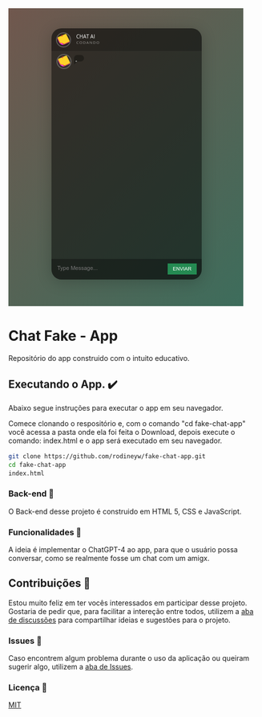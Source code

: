 <div align="center>

![image](./img/chat-top.png)
![image](./img/tela.png)

</div>



# Chat Fake - App

Repositório do app construido com o intuito educativo. 
## Executando o App. :heavy_check_mark:

Abaixo segue instruções para executar o app em seu navegador.

Comece clonando o respositório e, com o comando "cd fake-chat-app" você acessa a pasta onde ela foi feita o Download, depois execute o comando: index.html e o app será executado em seu navegador.


```sh
git clone https://github.com/rodineyw/fake-chat-app.git
cd fake-chat-app
index.html
```

### Back-end :art:

O Back-end desse projeto é construido em HTML 5, CSS e JavaScript.

### Funcionalidades :hammer:

A ideia é implementar o ChatGPT-4 ao app, para que o usuário possa conversar, como se realmente fosse um chat com um amigx. 

## Contribuições :construction_worker:

Estou muito feliz em ter vocês interessados em participar desse projeto.
Gostaria de pedir que, para facilitar a intereção entre todos, utilizem a [aba de discussões](https://github.com/rodineyw/fake-chat-app/discussions/2) para compartilhar ideias e sugestões para o projeto.

### Issues :pencil:

Caso encontrem algum problema durante o uso da aplicação ou queiram sugerir algo, utilizem a [aba de Issues](https://github.com/rodineyw/fake-chat-app/issues).

### Licença :card_index:

[MIT](https://github.com/rodineyw/fake-chat-app/blob/master/LICENSE)